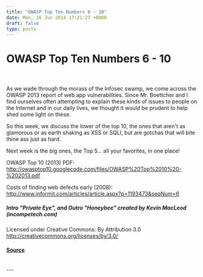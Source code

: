 ```yaml
---
title: "OWASP Top Ten Numbers 6 - 10"
date: Mon, 16 Jun 2014 17:21:27 +0000
draft: false
type: posts
---
```

# OWASP Top Ten Numbers 6 - 10

<br/>

<br/>
As we wade through the morass of the Infosec swamp, we come across the OWASP 2013 report of web app vulnerabilities. Since Mr. Boettcher and I find ourselves often attempting to explain these kinds of issues to people on the Internet and in our daily lives, we thought it would be prudent to help shed some light on these.

So this week, we discuss the lower of the top 10, the ones that aren't as glamorous or as earth shaking as XSS or SQLI, but are gotchas that will bite thine ass just as hard.

Next week is the big ones, the Top 5... all your favorites, in one place!

OWASP Top 10 (2013) PDF:  http://owasptop10.googlecode.com/files/OWASP%20Top%2010%20-%202013.pdf

Costs of finding web defects early (2008): http://www.informit.com/articles/article.aspx?p=1193473&seqNum=6

##### Intro "Private Eye", and Outro "Honeybee" created by Kevin MacLeod (incompetech.com)   
Licensed under Creative Commons: By Attribution 3.0  
http://creativecommons.org/licenses/by/3.0/

#### [Source](http://brakeingsecurity.com/owasp-top-ten-numbers-6-10)

<br/>
---
